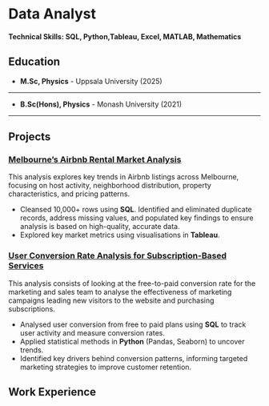 # Data Analyst

#### Technical Skills: SQL, Python,Tableau, Excel, MATLAB, Mathematics

## Education


- **M.Sc, Physics** - Uppsala University (2025)

---
- **B.Sc(Hons), Physics** - Monash University (2021)

---

## Projects

### [Melbourne’s Airbnb Rental Market Analysis](https://github.com/FerrucciS/Airbnb)

This analysis explores key trends in Airbnb listings across Melbourne, focusing on host activity, neighborhood distribution, property characteristics, and pricing patterns.

- Cleansed 10,000+ rows using **SQL**. Identified and eliminated duplicate records, address missing values, and populated key findings to ensure analysis is based on high-quality, accurate data.
- Explored key market metrics using visualisations in **Tableau**.

### [User Conversion Rate Analysis for Subscription-Based Services](https://github.com/FerrucciS/Free-to-Paid-Conversion-Rate)

This analysis consists of looking at the free-to-paid conversion rate for the marketing and sales team to analyse the effectiveness of marketing campaigns leading new visitors to the website and purchasing subscriptions.

- Analysed user conversion from free to paid plans using **SQL** to track user activity and measure conversion rates.
- Applied statistical methods in **Python** (Pandas, Seaborn) to uncover trends.
- Identified key drivers behind conversion patterns, informing targeted marketing strategies to improve customer
retention.

## Work Experience
